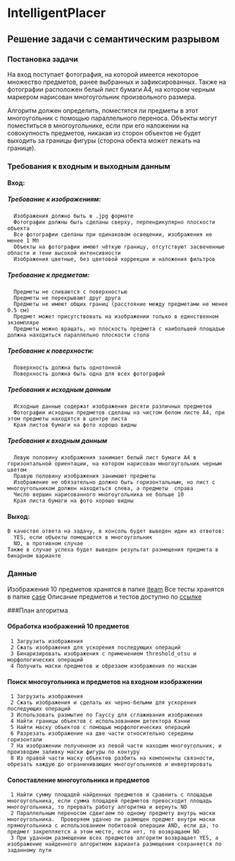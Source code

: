 # IntelligentPlacer
## Решение задачи с семантическим разрывом

### Постановка задачи

  На вход поступает фотография, на которой имеется некоторое множество предметов, ранее выбранных и зафиксированных. Также на фотографии расположен белый лист бумаги А4, на котором черным маркером нарисован многоугольник произвольного размера.

  Алгоритм должен определить, поместятся ли предметы в этот многоугольник с помощью параллельного переноса. Объекты могут поместиться в многоугольнике, если при его наложении на совокупность предметов, никакая из сторон объектов не будет выходить за границы фигуры (сторона обекта может лежать на границе).
  
### Требования к входным и выходным данным

#### Вход: 
  ##### Требование к изображениям:
      Изображения должно быть в .jpg формате
      Фотографии должны быть сделаны сверху, перпендикулярно плоскости объекта
      Все фотографии сделаны при одинаковом освещении, изображения не менее 1 Мп
      Объекты на фотографии имеют чёткую границу, отсутствуют засвеченные области и тени высокой интенсивности
      Изображения цветные, без цветовой коррекции и наложения фильтров
  ##### Требование к предметам:
      Предметы не сливаются с поверхностью
      Предметы не перекрывают друг друга
      Предметы не имеют общих границ (расстояние между предметами не менее 0.5 см)
      Предмет может присутствовать на изображении только в единственном экземпляре
      Предметы можно вращать, но плоскость предмета с наибольшей площадью должна находиться параллельно плоскости стола
  ##### Требование к поверхности:
      Поверхность должна быть однотонной
      Поверхность должна быть одна для всех фотографий
  ##### Требования к исходным данным
      Исходные данные содержат изображения десяти различных предметов
      Фотографии исходных предметов сделаны на чистом белом листе A4, при этом предметы находятся в центре листа
      Края листов бумаги на фото хорошо видны
  ##### Требования к входным данным
      Левую половину изображения занимает белый лист бумаги A4 в горизонтальной ориентации, на котором нарисован многоугольник черным цветом
      Правую половину изображения занимают предметы
      Изображение не обязательно должно быть горизонтальным, но лист с многоугольником должен находиться слева, а предметы  справа
      Число вершин нарисованного многоугольника не больше 10
      Края листа бумаги на фото хорошо видны
#### Выход:
    В качестве ответа на задачу, в консоль будет выведен идин из ответов:
      YES, если объекты помещаются в многоугольник
      NO, в противном случае
    Также в случае успеха будет выведен результат размещения предмета в бинарном варианте
### Данные
  Изображения 10 предметов хранятся в папке [iteam](https://github.com/evgenya2000/IntelligentPlacer/tree/develop/data/iteams)
  Все тесты хранятся в папке [case](https://github.com/evgenya2000/IntelligentPlacer/tree/develop/data/case)
  Описание предметов и тестов доступно по [ссылке](https://github.com/evgenya2000/IntelligentPlacer/blob/develop/data/dataset.md)

###План алгоритма
#### Обработка изображений 10 предметов
     1 Загрузить изображения
     2 Сжать изображения для ускорения последующих операций
     3 Бинаризировать изображения с применением threshold_otsu и морфологических операций
     4 Получить маски предметов и обрезаем изображения по маскам

#### Поиск многоугольника и предметов на входном изображении
     1 Загрузить изображения
     2 Сжать изображения и сделать их черно-белыми для ускорения последующих операций
     3 Использовать размытие по Гауссу для сглаживания изображения
     4 Найти границы объектов с использованием детектора Кэнни
     5 Найти маску объектов с помощью морфологических операций
     6 Разрезать изображение на две части относительно середины горизонтали
     7 На изображении полученном из левой части находим многоугольник, и производим заливку маски фигуры по контуру
     8 Из правой части маску объектов разбить на компоненты связности, обрезать каждую до ограничивающих многоугольников и инвертировать

#### Сопоставление многоугольника и предметов

     1 Найти сумму площадей найденных предметов и сравнить с площадью многоугольника, если сумма площадей предметов превосходит площадь многоугольника, то прервать работу алгоритма и вернуть NO
     2 Параллельным переносом сдвигаем по одному предмету внутрь маски многоугольника.  Проверяем удачно ли размещен предмет внутри маски прямоугольника с использованием побитовой операции AND, если да, то предмет закрепляется а этом месте, если нет, то возвращаем NO
     3 При удачном размещении всех предметов алгоритм возвращает YES, а изображение найденного алгоритмом варианта размещения сохраняется по заданному пути
